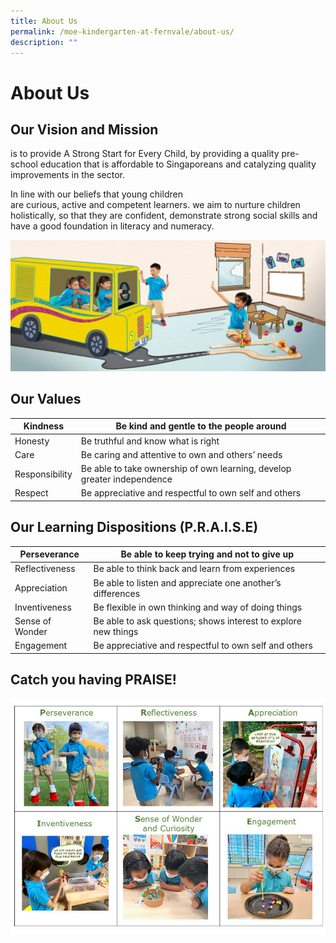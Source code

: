 ```yaml
---
title: About Us
permalink: /moe-kindergarten-at-fernvale/about-us/
description: ""
---
```

# About Us
## Our Vision and Mission  
is to provide A Strong Start for Every Child, by providing a quality pre-school education that is affordable to Singaporeans and catalyzing quality improvements in the sector.  

In line with our beliefs that young children are curious, active and competent learners. we aim to nurture children holistically, so that they are confident, demonstrate strong social skills and have a good foundation in literacy and numeracy.

![](/images/MOE%20Kindergarten%20@%20Fernvale/PIC%206.jpg)

## Our Values 

| Kindness       |  Be kind and gentle to the people around                                 |
|----------------|--------------------------------------------------------------------------|
| Honesty        |  Be truthful and know what is right                                      |
| Care           |  Be caring and attentive to own and others’ needs                        |
| Responsibility |  Be able to take ownership of own learning, develop greater independence |
| Respect        |  Be appreciative and respectful to own self and others                   |

## Our Learning Dispositions (P.R.A.I.S.E)

| Perseverance    | Be able to keep trying and not to give up                      |
|-----------------|----------------------------------------------------------------|
| Reflectiveness  | Be able to think back and learn from experiences               |
| Appreciation    | Be able to listen and appreciate one another’s differences     |
| Inventiveness   | Be flexible in own thinking and way of doing things            |
| Sense of Wonder | Be able to ask questions; shows interest to explore new things |
| Engagement      | Be appreciative and respectful to own self and others          |

## Catch you having PRAISE!
![](/images/MOE%20Kindergarten%20@%20Fernvale/MKFV%20Website%20Content%20pg%207.jpg)
